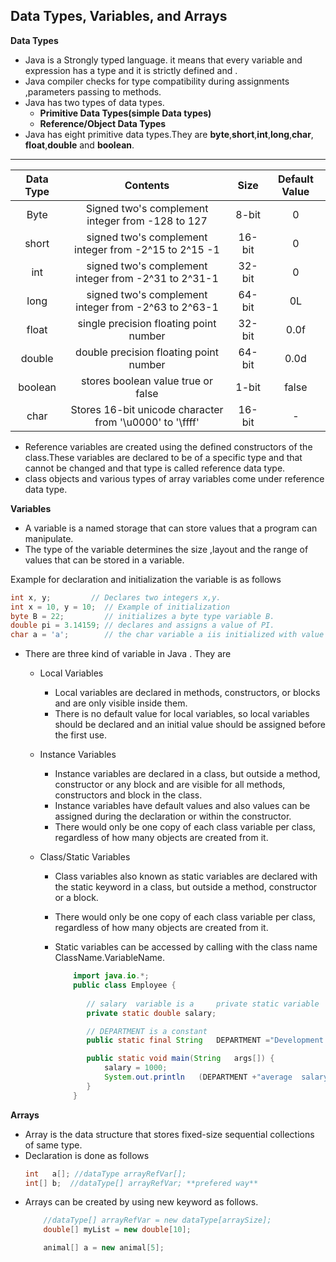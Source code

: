 ## Data Types, Variables, and Arrays

**Data Types**
- Java is a Strongly typed language. it means that every variable  and expression has a type and it is strictly defined and .
- Java compiler checks for type compatibility during assignments ,parameters passing to methods.
- Java has two types of data types.
    - **Primitive Data Types(simple Data types)**
    - **Reference/Object Data Types**
- Java has eight primitive data types.They are **byte**,**short**,**int**,**long**,**char**, **float**,**double** and **boolean**.

---
| Data Type |                         Contents                        |  Size  | Default Value |
|:---------:|:-------------------------------------------------------:|:------:|:-------------:|
|    Byte   |    Signed two's complement integer from -128 to 127     |  8-bit |       0       |
|   short   |  signed two's complement integer from -2^15 to 2^15 -1  | 16-bit |       0       |
|    int    |   signed two's complement integer from -2^31 to 2^31-1  | 32-bit |       0       |
|    long   |   signed two's complement integer from -2^63 to 2^63-1  | 64-bit |       0L      |
|  float    |          single precision floating point number           | 32-bit |  0.0f |
|  double |           double precision floating point number          | 64-bit |  0.0d |
| boolean |             stores boolean value true or false            |  1-bit | false |
|   char  | Stores 16-bit unicode character from '\u0000' to '\ffff'  | 16-bit |   -   |

- Reference variables are created using the defined constructors of the class.These variables are declared to be of a specific type and that cannot be changed and that type is called reference data type.
- class objects and various types of array variables come under reference data type.

**Variables**
- A variable is a named storage that can store values that a program can manipulate.
- The type of the variable determines the size ,layout and the range of values that can be stored in a variable.

Example for declaration and initialization  the variable is as follows

```java
int x, y;         // Declares two integers x,y.
int x = 10, y = 10;  // Example of initialization
byte B = 22;         // initializes a byte type variable B.
double pi = 3.14159; // declares and assigns a value of PI.
char a = 'a';        // the char variable a iis initialized with value 'a'
```
- There are three kind of variable  in Java . They are 
    - Local Variables
        - Local variables are declared in methods, constructors, or blocks and are only visible inside them.
        - There is no default value for local variables, so local variables should be declared and an initial value should be assigned before the first use.

    - Instance Variables
        - Instance variables are declared in a class, but outside a method, constructor or any block and are visible for all methods, constructors and block in the class.
        - Instance variables have default values and also values can be assigned during the declaration or within the constructor.
        - There would only be one copy of each class variable per class, regardless of how many objects are created from it.

    - Class/Static Variables
        - Class variables also known as static variables are declared with the static keyword in a class, but outside a method, constructor or a block.
        - There would only be one copy of each class variable per class, regardless of how many objects are created from it.
        - Static variables can be accessed by calling with the class name ClassName.VariableName.
        
            ```java
                import java.io.*;
                public class Employee {
                
                   // salary  variable is a     private static variable
                   private static double salary;

                   // DEPARTMENT is a constant
                   public static final String   DEPARTMENT ="Development ";

                   public static void main(String   args[]) {
                       salary = 1000;
                       System.out.println   (DEPARTMENT +"average  salary:" + salary);
                   }
                }
            ```

**Arrays**
- Array is the data structure that stores fixed-size sequential collections of same type.
- Declaration is done as follows
    ```java
    int   a[]; //dataType arrayRefVar[];
    int[] b;  //dataType[] arrayRefVar; **prefered way**
    ``` 
- Arrays can be created by using new keyword as follows.
    ```java
        //dataType[] arrayRefVar = new dataType[arraySize];
        double[] myList = new double[10];

        animal[] a = new animal[5];
    ```